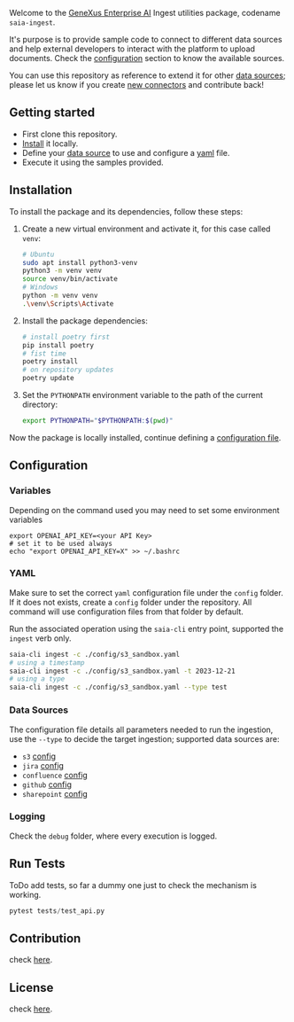 Welcome to the [GeneXus Enterprise AI](./EnterpriseAISuite.md) Ingest utilities package, codename `saia-ingest`.

It's purpose is to provide sample code to connect to different data sources and help external developers to interact with the platform to upload documents. Check the [configuration](#configuration) section to know the available sources.

You can use this repository as reference to extend it for other [data sources](#data-sources); please let us know if you create [new connectors](./CONTRIBUTION.md) and contribute back!

## Getting started

 * First clone this repository.
 * [Install](#installation) it locally.
 * Define your [data source](#data-sources) to use and configure a [yaml](#yaml) file.
 * Execute it using the samples provided.

## Installation

To install the package and its dependencies, follow these steps:

1. Create a new virtual environment and activate it, for this case called `venv`:

   ```bash
   # Ubuntu
   sudo apt install python3-venv
   python3 -m venv venv
   source venv/bin/activate
   # Windows
   python -m venv venv
   .\venv\Scripts\Activate
   ```
2. Install the package dependencies:

   ```bash
   # install poetry first
   pip install poetry
   # fist time
   poetry install
   # on repository updates
   poetry update
   ```
3. Set the `PYTHONPATH` environment variable to the path of the current directory:

   ```bash
   export PYTHONPATH="$PYTHONPATH:$(pwd)"
   ```

Now the package is locally installed, continue defining a [configuration file](#yaml).

## Configuration

### Variables

Depending on the command used you may need to set some environment variables

```
export OPENAI_API_KEY=<your API Key>
# set it to be used always
echo "export OPENAI_API_KEY=X" >> ~/.bashrc
```

### YAML

Make sure to set the correct `yaml` configuration file under the `config` folder. If it does not exists, create a `config` folder under the repository. All command will use configuration files from that folder by default. 

Run the associated operation using the `saia-cli` entry point, supported the `ingest` verb only.

```bash
saia-cli ingest -c ./config/s3_sandbox.yaml
# using a timestamp
saia-cli ingest -c ./config/s3_sandbox.yaml -t 2023-12-21
# using a type
saia-cli ingest -c ./config/s3_sandbox.yaml --type test
```

### Data Sources

The configuration file details all parameters needed to run the ingestion, use the `--type` to decide the target ingestion; supported data sources are:

 * `s3` [config](./amazon_s3/s3_config.md)
 * `jira` [config](./atlassian_jira/jira_config.md)
 * `confluence` [config](./atlassian_confluence/confluence_config.md)
 * `github` [config](./docs/github_config.md)
 * `sharepoint` [config](./sharepoint/sharepoint_config.md)

### Logging

Check the `debug` folder, where every execution is logged.

## Run Tests

ToDo add tests, so far a dummy one just to check the mechanism is working.

```python
pytest tests/test_api.py
```

## Contribution

check [here](CONTRIBUTION.md).

## License

check [here](LICENSE).
